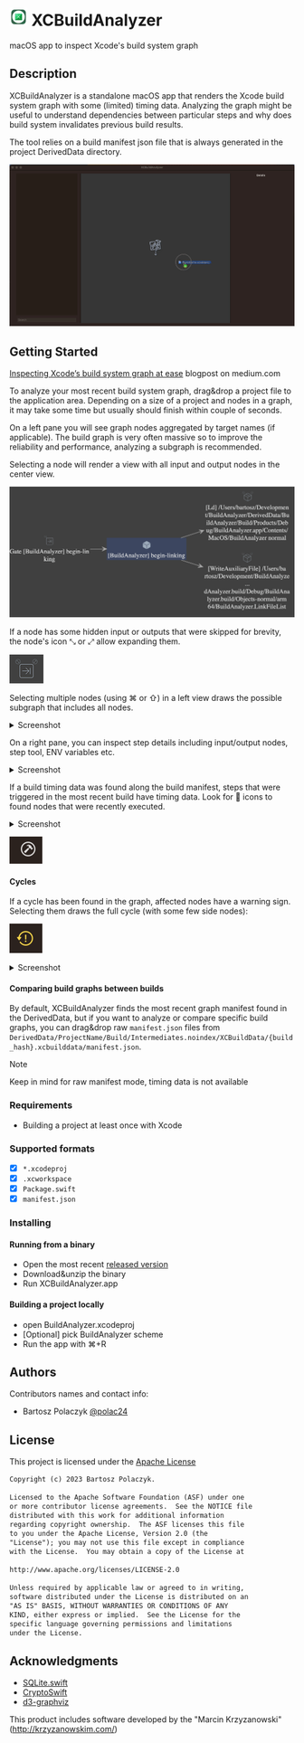 # ![icon](docs/img/icon.png) XCBuildAnalyzer

macOS app to inspect Xcode's build system graph

## Description

XCBuildAnalyzer is a standalone macOS app that renders the Xcode build system graph with some (limited) timing data. Analyzing the graph might be useful to understand dependencies between particular steps and why does build system invalidates previous build results. 

The tool relies on a build manifest json file that is always generated in the project DerivedData directory.

![Demo](docs/img/demo.gif)

## Getting Started

[Inspecting Xcode’s build system graph at ease](https://medium.com/@londeix/inspecting-xcodes-build-system-graph-at-ease-e96573d5d340) blogpost on medium.com

To analyze your most recent build system graph, drag&drop a project file to the application area. Depending on a size of a project and nodes in a graph, it may take some time but usually should finish within couple of seconds.

On a left pane you will see graph nodes aggregated by target names (if applicable). The build graph is very often massive so to improve the reliability and performance, analyzing a subgraph is recommended.

Selecting a node will render a view with all input and output nodes in the center view.

![Main graph](docs/img/graph.png)

If a node has some hidden input or outputs that were skipped for brevity, the node's icon ⤡ or ⤢ allow expanding them.

![Expanding nodes](docs/img/expand.png)

Selecting multiple nodes (using ⌘ or ⇧) in a left view draws the possible subgraph that includes all nodes.

<details>
  <summary>Screenshot</summary>

![Expanding nodes](docs/img/subgraph.png)

</details>

On a right pane, you can inspect step details including input/output nodes, step tool, ENV variables etc.

<details>
  <summary>Screenshot</summary>

![Expanding nodes](docs/img/details.png)

</details>

If a build timing data was found along the build manifest, steps that were triggered in the most recent build have timing data. Look for 🔨 icons to found nodes that were recently executed.

<details>
  <summary>Screenshot</summary>

![Expanding nodes](docs/img/timing.png)

</details>


![Expanding nodes](docs/img/executed.png)

#### Cycles

If a cycle has been found in the graph, affected nodes have a warning sign. Selecting them draws the full cycle (with some few side nodes):

![Expanding nodes](docs/img/cycle_warning.png)

<details>
  <summary>Screenshot</summary>

![Expanding nodes](docs/img/cycle.png)

</details>

#### Comparing build graphs between builds

By default, XCBuildAnalyzer finds the most recent graph manifest found in the DerivedData, but if you want to analyze or compare specific build graphs, you can drag&drop raw `manifest.json` files from `DerivedData/ProjectName/Build/Intermediates.noindex/XCBuildData/{build_hash}.xcbuilddata/manifest.json`. 

> [!NOTE]
> Keep in mind for raw manifest mode, timing data is not available

### Requirements

* Building a project at least once with Xcode

### Supported formats

- [x] `*.xcodeproj`
- [x] `.xcworkspace`
- [x] `Package.swift`
- [x] `manifest.json`

### Installing

#### Running from a binary

* Open the most recent [released version](https://github.com/polac24/XCBuildAnalyzer/releases)
* Download&unzip the binary
* Run XCBuildAnalyzer.app

#### Building a project locally

* open BuildAnalyzer.xcodeproj
* [Optional] pick BuildAnalyzer scheme
* Run the app with ⌘+R


## Authors

Contributors names and contact info:

* Bartosz Polaczyk [@polac24](https://github.com/polac24)

## License

This project is licensed under the [Apache License](LICENSE)

```
Copyright (c) 2023 Bartosz Polaczyk.

Licensed to the Apache Software Foundation (ASF) under one
or more contributor license agreements.  See the NOTICE file
distributed with this work for additional information
regarding copyright ownership.  The ASF licenses this file
to you under the Apache License, Version 2.0 (the
"License"); you may not use this file except in compliance
with the License.  You may obtain a copy of the License at

http://www.apache.org/licenses/LICENSE-2.0

Unless required by applicable law or agreed to in writing,
software distributed under the License is distributed on an
"AS IS" BASIS, WITHOUT WARRANTIES OR CONDITIONS OF ANY
KIND, either express or implied.  See the License for the
specific language governing permissions and limitations
under the License.
```

## Acknowledgments

* [SQLite.swift](https://github.com/stephencelis/SQLite.swift)
* [CryptoSwift](https://github.com/krzyzanowskim/CryptoSwift)
* [d3-graphviz](https://github.com/magjac/d3-graphviz)

This product includes software developed by the "Marcin Krzyzanowski" (http://krzyzanowskim.com/)

